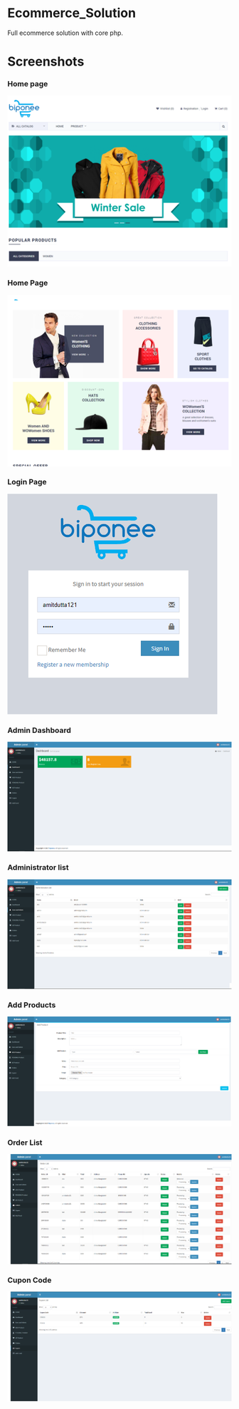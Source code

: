 # Ecommerce_Solution
Full ecommerce solution with core php.

# Screenshots
### Home page
![](https://github.com/Amitdutta121/Ecommerce_Solution/blob/master/uploads/1.png)
### Home Page
![](https://github.com/Amitdutta121/Ecommerce_Solution/blob/master/uploads/2.png)
### Login Page
![](https://github.com/Amitdutta121/Ecommerce_Solution/blob/master/uploads/3.png)
### Admin Dashboard
![](https://github.com/Amitdutta121/Ecommerce_Solution/blob/master/uploads/4.png)
### Administrator list
![](https://github.com/Amitdutta121/Ecommerce_Solution/blob/master/uploads/5.png)
### Add Products
![](https://github.com/Amitdutta121/Ecommerce_Solution/blob/master/uploads/6.png)
### Order List
![](https://github.com/Amitdutta121/Ecommerce_Solution/blob/master/uploads/7.png)
### Cupon Code
![](https://github.com/Amitdutta121/Ecommerce_Solution/blob/master/uploads/8.png)
